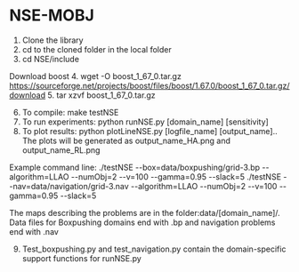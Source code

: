 # NSE-MOBJ

1. Clone the library
2. cd to the cloned folder in the local folder
3. cd NSE/include

Download boost
4. wget -O boost_1_67_0.tar.gz https://sourceforge.net/projects/boost/files/boost/1.67.0/boost_1_67_0.tar.gz/download
5. tar xzvf boost_1_67_0.tar.gz

6. To compile: make testNSE
7. To run experiments: python runNSE.py [domain_name] [sensitivity]
8. To plot results: python plotLineNSE.py [logfile_name] [output_name].. The plots will be generated as output_name_HA.png and output_name_RL.png

Example command line: ./testNSE --box=data/boxpushing/grid-3.bp --algorithm=LLAO --numObj=2 --v=100 --gamma=0.95 --slack=5
		      ./testNSE --nav=data/navigation/grid-3.nav --algorithm=LLAO --numObj=2 --v=100 --gamma=0.95 --slack=5

The maps describing the problems are in the folder:data/[domain_name]/. Data files for Boxpushing domains end with .bp and navigation problems end with .nav

9. Test_boxpushing.py and test_navigation.py contain the domain-specific support functions for runNSE.py
